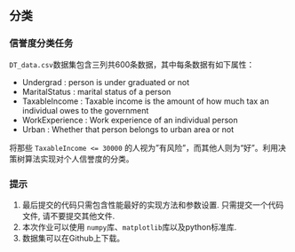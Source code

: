 ## 分类

### 信誉度分类任务

`DT_data.csv`数据集包含三列共600条数据，其中每条数据有如下属性：

* Undergrad : person is under graduated or not
* MaritalStatus : marital status of a person
* TaxableIncome : Taxable income is the amount of how much tax an individual owes to the government 
* WorkExperience : Work experience of an individual person
* Urban : Whether that person belongs to urban area or not

将那些 `TaxableIncome <= 30000` 的人视为”有风险”，而其他人则为“好”。利用决策树算法实现对个人信誉度的分类。

### 提示

1. 最后提交的代码只需包含性能最好的实现方法和参数设置. 只需提交一个代码文件, 请不要提交其他文件.
2. 本次作业可以使用 `numpy`库、`matplotlib`库以及python标准库.
3. 数据集可以在Github上下载。
